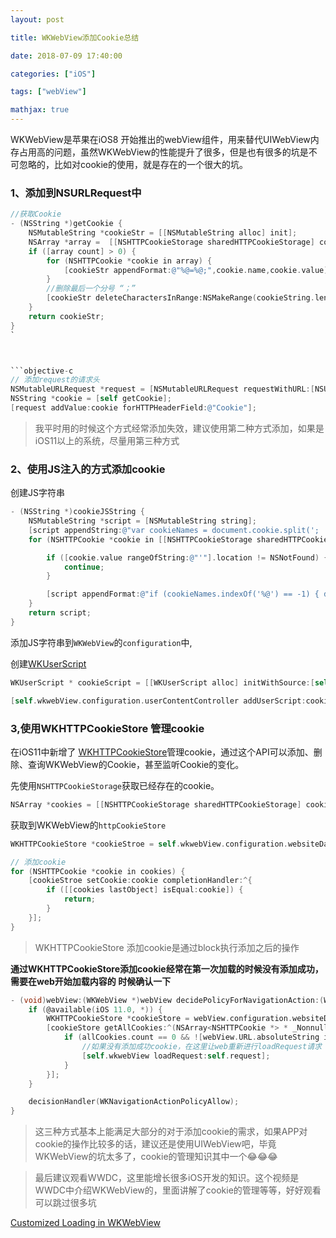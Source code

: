 ```yaml
---
layout: post

title: WKWebView添加Cookie总结

date: 2018-07-09 17:40:00

categories: ["iOS"]

tags: ["webView"]

mathjax: true
---
```


WKWebView是苹果在iOS8 开始推出的webView组件，用来替代UIWebView内存占用高的问题，虽然WKWebView的性能提升了很多，但是也有很多的坑是不可忽略的，比如对cookie的使用，就是存在的一个很大的坑。

### 1、添加到NSURLRequest中

```objectivec
//获取Cookie
- (NSString *)getCookie {
    NSMutableString *cookieStr = [[NSMutableString alloc] init];
    NSArray *array =  [[NSHTTPCookieStorage sharedHTTPCookieStorage] cookiesForURL:[NSURL URLWithString:@"https://www.baidu.com"]];
    if ([array count] > 0) {
        for (NSHTTPCookie *cookie in array) {
            [cookieStr appendFormat:@"%@=%@;",cookie.name,cookie.value];
        }
        //删除最后一个分号 “；”
        [cookieStr deleteCharactersInRange:NSMakeRange(cookieString.length - 1, 1)];
    }
    return cookieStr;
}
`



​```objective-c
// 添加request的请求头
NSMutableURLRequest *request = [NSMutableURLRequest requestWithURL:[NSURL URLWithString:requestUrl]];
NSString *cookie = [self getCookie];
[request addValue:cookie forHTTPHeaderField:@"Cookie"];
```

> 我平时用的时候这个方式经常添加失效，建议使用第二种方式添加，如果是iOS11以上的系统，尽量用第三种方式

### 2、使用JS注入的方式添加cookie



创建JS字符串

```objectivec
- (NSString *)cookieJSString {
    NSMutableString *script = [NSMutableString string];
    [script appendString:@"var cookieNames = document.cookie.split('; ').map(function(cookie) { return cookie.split('=')[0] } );\n"];
    for (NSHTTPCookie *cookie in [[NSHTTPCookieStorage sharedHTTPCookieStorage] cookies]) {

        if ([cookie.value rangeOfString:@"'"].location != NSNotFound) {
            continue;
        }

        [script appendFormat:@"if (cookieNames.indexOf('%@') == -1) { document.cookie='%@'; };\n", cookie.name, cookie.da_javascriptString];
    }
    return script;
}
```



添加JS字符串到`WKWebView`的`configuration`中,

创建[WKUserScript](https://developer.apple.com/documentation/webkit/wkuserscript?language=objc)

```objectivec
WKUserScript * cookieScript = [[WKUserScript alloc] initWithSource:[self cookieString] injectionTime:WKUserScriptInjectionTimeAtDocumentStart forMainFrameOnly:NO];

[self.wkwebView.configuration.userContentController addUserScript:cookieScript];
```

### 3,使用WKHTTPCookieStore 管理cookie

在iOS11中新增了 [WKHTTPCookieStore](https://developer.apple.com/documentation/webkit/wkhttpcookiestore?language=objc)管理cookie，通过这个API可以添加、删除、查询WKWebView的Cookie，甚至监听Cookie的变化。



先使用`NSHTTPCookieStorage`获取已经存在的cookie。

```objectivec
NSArray *cookies = [[NSHTTPCookieStorage sharedHTTPCookieStorage] cookies];
```

获取到WKWebView的`httpCookieStore`

```objectivec
WKHTTPCookieStore *cookieStroe = self.wkwebView.configuration.websiteDataStore.httpCookieStore;
```

```objectivec
// 添加cookie
for (NSHTTPCookie *cookie in cookies) {
    [cookieStroe setCookie:cookie completionHandler:^{
        if ([[cookies lastObject] isEqual:cookie]) {
            return;
        }
    }];
}
```

> WKHTTPCookieStore 添加cookie是通过block执行添加之后的操作



**通过WKHTTPCookieStore添加cookie经常在第一次加载的时候没有添加成功， 需要在web开始加载内容的 时候确认一下**

```objectivec
- (void)webView:(WKWebView *)webView decidePolicyForNavigationAction:(WKNavigationAction *)navigationAction decisionHandler:(void (^)(WKNavigationActionPolicy))decisionHandler {
    if (@available(iOS 11.0, *)) {
        WKHTTPCookieStore *cookieStore = webView.configuration.websiteDataStore.httpCookieStore;
        [cookieStore getAllCookies:^(NSArray<NSHTTPCookie *> * _Nonnull allCookies) {
            if (allCookies.count == 0 && ![webView.URL.absoluteString isEqualToString:@"about:blank"]) {
                //如果没有添加成功cookie，在这里让web重新进行loadRequest请求
                [self.wkwebView loadRequest:self.request];
            }
        }];
    }

    decisionHandler(WKNavigationActionPolicyAllow);
}
```



> 这三种方式基本上能满足大部分的对于添加cookie的需求，如果APP对cookie的操作比较多的话，建议还是使用UIWebView吧，毕竟WKWebView的坑太多了，cookie的管理知识其中一个😂😂😂

> 最后建议观看WWDC，这里能增长很多iOS开发的知识。这个视频是WWDC中介绍WKWebView的，里面讲解了cookie的管理等等，好好观看可以跳过很多坑

[Customized Loading in WKWebView](https://developer.apple.com/wwdc17/220)